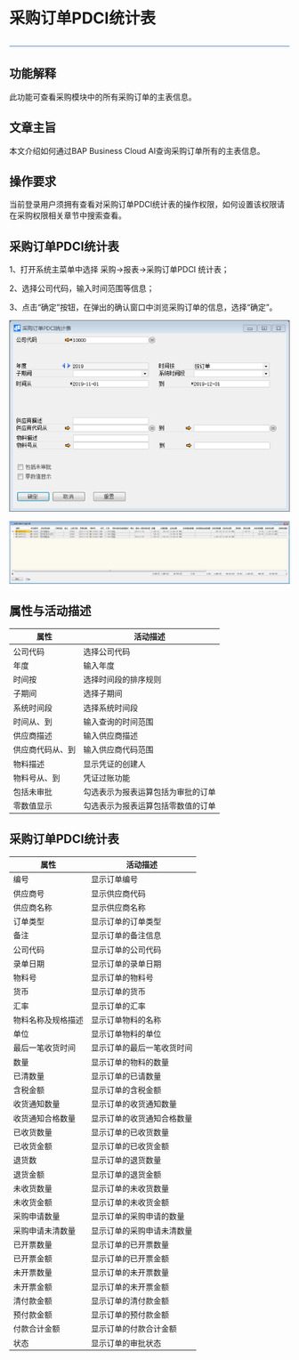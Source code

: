 # 采购订单PDCI统计表

![img](图片/横线.png)

## 功能解释

此功能可查看采购模块中的所有采购订单的主表信息。

## 文章主旨 

本文介绍如何通过BAP Business Cloud AI查询采购订单所有的主表信息。

## 操作要求 

当前登录用户须拥有查看对采购订单PDCI统计表的操作权限，如何设置该权限请在采购权限相关章节中搜索查看。

## 采购订单PDCI统计表

1、打开系统主菜单中选择 采购->报表->采购订单PDCI 统计表；

2、选择公司代码，输入时间范围等信息；

3、点击“确定”按钮，在弹出的确认窗口中浏览采购订单的信息，选择“确定”。

![image-20191203141947820](图片/采购订单PDCI统计表.png)

![image-20191203133626260](图片/采购订单PDCI统计表2.png)

## 属性与活动描述

| 属性             | 活动描述                           |
| ---------------- | ---------------------------------- |
| 公司代码         | 选择公司代码                       |
| 年度             | 输入年度                           |
| 时间按           | 选择时间段的排序规则               |
| 子期间           | 选择子期间                         |
| 系统时间段       | 选择系统时间段                     |
| 时间从、到       | 输入查询的时间范围                 |
| 供应商描述       | 输入供应商描述                     |
| 供应商代码从、到 | 输入供应商代码范围                 |
| 物料描述         | 显示凭证的创建人                   |
| 物料号从、到     | 凭证过账功能                       |
| 包括未审批       | 勾选表示为报表运算包括为审批的订单 |
| 零数值显示       | 勾选表示为报表运算包括零数值的订单 |

## 采购订单PDCI统计表

| 属性               | 活动描述                   |
| ------------------ | -------------------------- |
| 编号               | 显示订单编号               |
| 供应商号           | 显示供应商代码             |
| 供应商名称         | 显示供应商名称             |
| 订单类型           | 显示订单的订单类型         |
| 备注               | 显示订单的备注信息         |
| 公司代码           | 显示订单的公司代码         |
| 录单日期           | 显示订单的录单日期         |
| 物料号             | 显示订单的物料号           |
| 货币               | 显示订单的货币             |
| 汇率               | 显示订单的汇率             |
| 物料名称及规格描述 | 显示订单物料的名称         |
| 单位               | 显示订单物料的单位         |
| 最后一笔收货时间   | 显示订单的最后一笔收货时间 |
| 数量               | 显示订单的物料的数量       |
| 已清数量           | 显示订单的已请数量         |
| 含税金额           | 显示订单的含税金额         |
| 收货通知数量       | 显示订单的收货通知数量     |
| 收货通知合格数量   | 显示订单的收货通知合格数量 |
| 已收货数量         | 显示订单的已收货数量       |
| 已收货金额         | 显示订单的已收货金额       |
| 退货数             | 显示订单的退货数量         |
| 退货金额           | 显示订单的退货金额         |
| 未收货数量         | 显示订单的未收货数量       |
| 未收货金额         | 显示订单的未收货金额       |
| 采购申请数量       | 显示订单的采购申请的数量   |
| 采购申请未清数量   | 显示订单的采购申请未清数量 |
| 已开票数量         | 显示订单的已开票数量       |
| 已开票金额         | 显示订单的已开票金额       |
| 未开票数量         | 显示订单的未开票数量       |
| 未开票金额         | 显示订单的未开票金额       |
| 清付款金额         | 显示订单的清付款金额       |
| 预付款金额         | 显示订单的预付款金额       |
| 付款合计金额       | 显示订单的付款合计金额     |
| 状态               | 显示订单的审批状态         |



